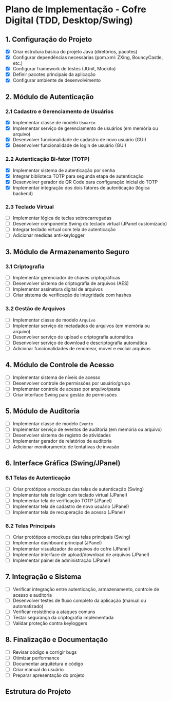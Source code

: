 # Plano de Implementação - Cofre Digital (TDD, Desktop/Swing)

## 1. Configuração do Projeto

- [x] Criar estrutura básica do projeto Java (diretórios, pacotes)
- [x] Configurar dependências necessárias (pom.xml: ZXing, BouncyCastle, etc.)
- [x] Configurar framework de testes (JUnit, Mockito)
- [x] Definir pacotes principais da aplicação
- [x] Configurar ambiente de desenvolvimento

## 2. Módulo de Autenticação

### 2.1 Cadastro e Gerenciamento de Usuários
- [x] Implementar classe de modelo `Usuario`
- [x] Implementar serviço de gerenciamento de usuários (em memória ou arquivo)
- [x] Desenvolver funcionalidade de cadastro de novo usuário (GUI)
- [x] Desenvolver funcionalidade de login de usuário (GUI)

### 2.2 Autenticação Bi-fator (TOTP)
- [x] Implementar sistema de autenticação por senha
- [x] Integrar biblioteca TOTP para segunda etapa de autenticação
- [x] Desenvolver gerador de QR Code para configuração inicial do TOTP
- [x] Implementar integração dos dois fatores de autenticação (lógica backend)

### 2.3 Teclado Virtual
- [ ] Implementar lógica de teclas sobrecarregadas
- [ ] Desenvolver componente Swing do teclado virtual (JPanel customizado)
- [ ] Integrar teclado virtual com tela de autenticação
- [ ] Adicionar medidas anti-keylogger

## 3. Módulo de Armazenamento Seguro

### 3.1 Criptografia
- [ ] Implementar gerenciador de chaves criptográficas
- [ ] Desenvolver sistema de criptografia de arquivos (AES)
- [ ] Implementar assinatura digital de arquivos
- [ ] Criar sistema de verificação de integridade com hashes

### 3.2 Gestão de Arquivos
- [ ] Implementar classe de modelo `Arquivo`
- [ ] Implementar serviço de metadados de arquivos (em memória ou arquivo)
- [ ] Desenvolver serviço de upload e criptografia automática
- [ ] Desenvolver serviço de download e descriptografia automática
- [ ] Adicionar funcionalidades de renomear, mover e excluir arquivos

## 4. Módulo de Controle de Acesso

- [ ] Implementar sistema de níveis de acesso
- [ ] Desenvolver controle de permissões por usuário/grupo
- [ ] Implementar controle de acesso por arquivo/pasta
- [ ] Criar interface Swing para gestão de permissões

## 5. Módulo de Auditoria

- [ ] Implementar classe de modelo `Evento`
- [ ] Implementar serviço de eventos de auditoria (em memória ou arquivo)
- [ ] Desenvolver sistema de registro de atividades
- [ ] Implementar gerador de relatórios de auditoria
- [ ] Adicionar monitoramento de tentativas de invasão

## 6. Interface Gráfica (Swing/JPanel)

### 6.1 Telas de Autenticação
- [ ] Criar protótipos e mockups das telas de autenticação (Swing)
- [ ] Implementar tela de login com teclado virtual (JPanel)
- [ ] Implementar tela de verificação TOTP (JPanel)
- [ ] Implementar tela de cadastro de novo usuário (JPanel)
- [ ] Implementar tela de recuperação de acesso (JPanel)

### 6.2 Telas Principais
- [ ] Criar protótipos e mockups das telas principais (Swing)
- [ ] Implementar dashboard principal (JPanel)
- [ ] Implementar visualizador de arquivos do cofre (JPanel)
- [ ] Implementar interface de upload/download de arquivos (JPanel)
- [ ] Implementar painel de administração (JPanel)

## 7. Integração e Sistema

- [ ] Verificar integração entre autenticação, armazenamento, controle de acesso e auditoria
- [ ] Desenvolver testes de fluxo completo da aplicação (manual ou automatizado)
- [ ] Verificar resistência a ataques comuns
- [ ] Testar segurança da criptografia implementada
- [ ] Validar proteção contra keyloggers

## 8. Finalização e Documentação

- [ ] Revisar código e corrigir bugs
- [ ] Otimizar performance
- [ ] Documentar arquitetura e código
- [ ] Criar manual do usuário
- [ ] Preparar apresentação do projeto

## Estrutura do Projeto 
